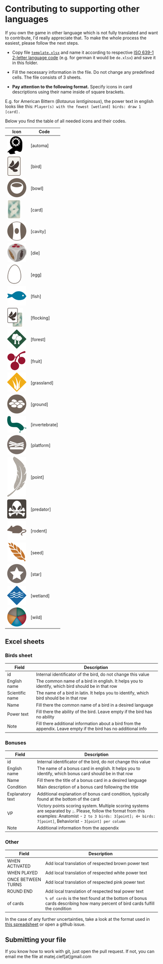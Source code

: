 # Contributing to supporting other languages

If you own the game in other language which is not fully translated and want to contribute, I'd really appreciate that. To make the whole process the easiest, please follow the next steps.

* Copy file [`template.xlsx`](template.xlsx) and name it according to respective [ISO 639-1 2-letter language code](https://en.wikipedia.org/wiki/List_of_ISO_639-1_codes) (e.g. for german it would be `de.xlsx`) and save it in this folder.

* Fill the necessary information in the file. Do not change any predefined cells. The file consists of 3 sheets. 

* **Pay attention to the following format.** Specify icons in card descriptions using their name inside of square brackets.

E.g. for American Bittern (*Botaurus lentiginosus*), the power text in english looks like this: `Player(s) with the fewest [wetland] birds: draw 1 [card].`

Below you find the table of all needed icons and their codes.

| Icon | Code |
| ----------- | ----------- |
| ![automa](../src/assets/icons/png/automa.png) | [automa] |
| ![bird](../src/assets/icons/png/bird.png) | [bird] |
| ![bowl](../src/assets/icons/png/bowl.png) | [bowl] |
| ![card](../src/assets/icons/png/card.png) | [card] |
| ![cavity](../src/assets/icons/png/cavity.png) | [cavity] |
| ![die](../src/assets/icons/png/die.png) | [die] |
| ![egg](../src/assets/icons/png/egg.png) | [egg] |
| ![fish](../src/assets/icons/png/fish.png) | [fish] |
| ![flocking](../src/assets/icons/png/flocking.png) | [flocking] |
| ![forest](../src/assets/icons/png/forest.png) | [forest] |
| ![fruit](../src/assets/icons/png/fruit.png) | [fruit] |
| ![grassland](../src/assets/icons/png/grassland.png) | [grassland] |
| ![ground](../src/assets/icons/png/ground.png) | [ground] |
| ![invertebrate](../src/assets/icons/png/invertebrate.png) | [invertebrate] |
| ![platform](../src/assets/icons/png/platform.png) | [platform] |
| ![point](../src/assets/icons/png/point.png) | [point] |
| ![predator](../src/assets/icons/png/predator.png) | [predator] |
| ![rodent](../src/assets/icons/png/rodent.png) | [rodent] |
| ![seed](../src/assets/icons/png/seed.png) | [seed] |
| ![star](../src/assets/icons/png/star.png) | [star] |
| ![wetland](../src/assets/icons/png/wetland.png) | [wetland] |
| ![wild](../src/assets/icons/png/wild.png) | [wild] |


## Excel sheets

### Birds sheet
| Field | Description |
| ----------- | ----------- |
| id | Internal identificator of the bird, do not change this value |
| English name| The common name of a bird in english. It helps you to identify, which bird should be in that row  |
| Scientific name| The name of a bird in latin. It helps you to identify, which bird should be in that row  |
| Name| Fill there the common name of a bird in a desired language |
| Power text| Fill there the ability of the bird. Leave empty if the bird has no ability |
| Note| Fill there additional information about a bird from the appendix. Leave empty if the bird has no additional info |

### Bonuses
| Field | Description |
| ----------- | ----------- |
| id | Internal identificator of the bird, do not change this value |
| English name| The name of a bonus card in english. It helps you to identify, which bonus card should be in that row  |
| Name| Fill there the title of a bonus card in a desired language |
| Condition| Main description of a bonus card following the title|
| Explanatory text| Additional explanation of bonus card condition, typically found at the bottom of the card |
| VP| Victory points scoring system. Multiple scoring systems are separated by `;`. Please, follow the format from this examples: Anatomist - `2 to 3 birds: 3[point]; 4+ birds: 7[point]`, Behaviorist - `3[point] per column` |
| Note| Additional information from the appendix |

### Other
| Field | Description |
| ----------- | ----------- |
| WHEN ACTIVATED| Add local translation of respected brown power text |
| WHEN PLAYED| Add local translation of respected white power text  |
| ONCE BETWEEN TURNS| Add local translation of respected pink power text |
| ROUND END| Add local translation of respected teal power text|
| of cards| `% of cards` is the text found at the bottom of bonus cards describing how many percent of bird cards fulfill the condition |

In the case of any further uncertainties, take a look at the format used in [this spreadsheet](../scripts/wingspan-card-list.xlsx) or open a github issue.

## Submitting your file
If you know how to work with git, just open the pull request. If not, you can email me the file at matej.cief[at]gmail.com
